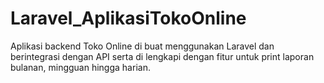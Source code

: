 # Laravel_AplikasiTokoOnline
Aplikasi backend Toko Online di buat menggunakan Laravel dan berintegrasi  dengan API serta di lengkapi dengan fitur untuk print laporan bulanan, mingguan hingga harian.
